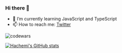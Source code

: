 ### Hi there 👋

- 🌱 I’m currently learning JavaScript and TypeScript
- 📫 How to reach me: [Twitter](https://twitter.com/Hachemiki)

![codewars](https://www.codewars.com/users/Hachemi/badges/large)

[![Hachemi's GitHub stats](https://github-readme-stats.vercel.app/api?username=HachemiH&show_icons=true&theme=vue-dark)](https://github.com/HachemiH/github-readme-stats&show_icons=true&theme=vue-dark)
